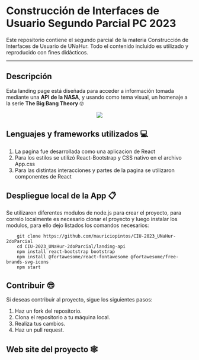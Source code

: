 # Construcción de Interfaces de Usuario Segundo Parcial PC 2023
Este repositorio contiene el segundo parcial de la materia Construcción de Interfaces de Usuario de UNaHur. Todo el contenido incluido es utilizado y reproducido con fines didácticos.
***
## Descripción
Esta landing page está diseñada para acceder a información tomada mediante una **API de la NASA**, y usando como tema visual, un homenaje a la serie __**The Big Bang Theory**__ 🤓  
<p align="center">
  <img src="https://de.web.img2.acsta.net/r_654_368/img/3f/b7/3fb7d376ddaecafa59aba1df5fb459ff.jpg">
</p>

  
  
  
## Lenguajes y frameworks utilizados 💻
1. La pagina fue desarrollada como una aplicacion de React
2. Para los estilos se utilizó React-Bootstrap y CSS nativo en el archivo App.css
3. Para las distintas interacciones y partes de la pagina se utilizaron componentes de React
  
  
## Despliegue local de la App 📋
Se utilizaron diferentes modulos de node.js para crear el proyecto, para correlo localmente es necesario clonar el proyecto y luego instalar los modulos, para ello dejo listados los comandos necesarios:  

        git clone https://github.com/mauriciopintos/CIU-2023_UNaHur-2doParcial  
        cd CIU-2023_UNaHur-2doParcial/landing-api  
        npm install react-bootstrap bootstrap  
        npm install @fortawesome/react-fontawesome @fortawesome/free-brands-svg-icons  
        npm start  


## Contribuir 😎
Si deseas contribuir al proyecto, sigue los siguientes pasos:
1. Haz un fork del repositorio.
2. Clona el repositorio a tu máquina local.
3. Realiza tus cambios.
4. Haz un pull request.
  
  
## Web site del proyecto 🕸️

